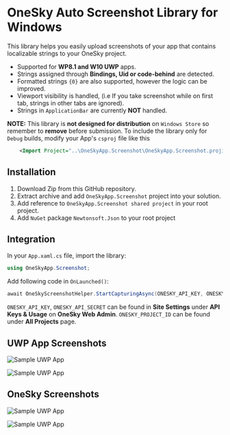 OneSky Auto Screenshot Library for Windows
======================================

This library helps you easily upload screenshots of your app that contains localizable strings to your OneSky project.

* Supported for **WP8.1 and W10 UWP** apps.
* Strings assigned through **Bindings, Uid or code-behind** are detected.
* Formatted strings `{0}` are also supported, however the logic can be improved.
* Viewport visibility is handled, (i.e If you take screenshot while on first tab, strings in other tabs are ignored).
* Strings in `ApplicationBar` are currently **NOT** handled.

**NOTE:** This library is **not designed for distribution** on `Windows Store` so remember to **remove** before submission.
To include the library only for `Debug` builds, modify your App's `csproj` file like this
```xml
	<Import Project="..\OneSkyApp.Screenshot\OneSkyApp.Screenshot.projitems" Label="Shared" Condition="'$(Configuration)' == 'Debug'" />
```

Installation
------------
1. Download Zip from this GitHub repository.
2. Extract archive and add `OneSkyApp.Screenshot` project into your solution. 
3. Add reference to `OneSkyApp.Screenshot shared project` in your root project.
4. Add `NuGet` package `Newtonsoft.Json` to your root project

Integration
-----------

In your ```App.xaml.cs``` file, import the library:

```c#
using OneSkyApp.Screenshot;
```

Add following code in ```OnLaunched()```:

```c#
await OneSkyScreenshotHelper.StartCapturingAsync(ONESKY_API_KEY, ONESKY_API_SECRET, ONESKY_PROJECT_ID, "Resources.resw");
```

```ONESKY_API_KEY```, ```ONESKY_API_SECRET``` can be found in **Site Settings** under **API Keys & Usage** on **OneSky Web Admin**.
```ONESKY_PROJECT_ID``` can be found under **All Projects** page.

UWP App Screenshots
-------------------

![Sample UWP App](https://github.com/truecaller/onesky-screenshot-windows/raw/master/Screenshots/resources.png)

![Sample UWP App](https://github.com/truecaller/onesky-screenshot-windows/raw/master/Screenshots/sampleapp.png)

OneSky Screenshots
-------------------

![Sample UWP App](https://github.com/truecaller/onesky-screenshot-windows/raw/master/Screenshots/phraseview.png)

![Sample UWP App](https://github.com/truecaller/onesky-screenshot-windows/raw/master/Screenshots/screenshotview.png)
